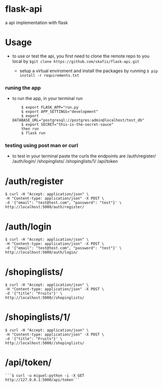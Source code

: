 # flask-api
a api implementation with flask

# Usage
* to use or test the api, you first need to clone the remote repo to you local
  by   ```$git clone https://github.com/skafis/flask-api.git```

  * setup a virtual enviroment and install the packages by running
     ```$ pip install -r requirements.txt```


### runing the app
* to run the app, in your terminal run
    ```
   		$ export FLASK_APP="run.py
   		$ export APP_SETTINGS="development"
   		$ export DATABASE_URL="postgresql://postgres:admin@localhost/test_db"
   		$ export SECRET="this-is-the-secret-sauce"
 		then run 
    	$ flask run
    ```



### testing using post man or curl 

* to test in your terminal paste the curls 
	the endpoints are 
		/auth/register/
		/auth/login/
		/shopinglists/
		/shopinglists/1/
		/api/token

# /auth/register

	$ curl -H "Accept: application/json" \
	-H "Content-type: application/json" -X POST \
	-d '{"email": "test@test.com", "password": "test"}' \
	http://localhost:5000/auth/register/

# /auth/login 
	$ curl -H "Accept: application/json" \
	-H "Content-type: application/json" -X POST \
	-d '{"email": "test@test.com", "password": "test"}' \
	http://localhost:5000/auth/login/

# /shopinglists/

	$ curl -H "Accept: application/json" \
	-H "Content-type: application/json" -X POST \
	-d '{"title": "Fruits"}' \
	http://localhost:5000//shopinglists/

# /shopinglists/1/
	$ curl -H "Accept: application/json" \
	-H "Content-type: application/json" -X POST \
	-d '{"title": "Fruits"}' \
	http://localhost:5000//shopinglists/

# /api/token/
	```$ curl -u miguel:python -i -X GET http://127.0.0.1:5000/api/token```